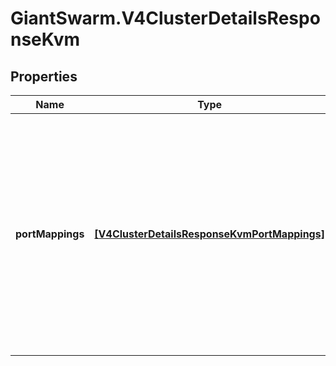 # GiantSwarm.V4ClusterDetailsResponseKvm

## Properties
Name | Type | Description | Notes
------------ | ------------- | ------------- | -------------
**portMappings** | [**[V4ClusterDetailsResponseKvmPortMappings]**](V4ClusterDetailsResponseKvmPortMappings.md) | Reveals the ports on the control plane that are mapped to this tenant cluster&#39;s ingress and which protocol that port supports. Only shown and relevant on our on-prem KVM clusters.  | [optional] 



